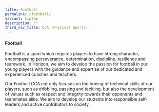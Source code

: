 ```yaml
---
title: Football
permalink: /football/
variant: tiptap
description: ""
third_nav_title: CCA (Physical Sports)
---
```

<h4><strong>Football</strong></h4>
<p>Football is a sport which requires players to have strong character, encompassing
perseverance, determination, discipline, resilience and teamwork. In Horizon,
we aim to develop the passion for football in our young players with the
guidance and expertise of our dedicated and experienced coaches and teachers.</p>
<p>Our Football CCA not only focuses on the honing of technical skills of
our players, such as dribbling, passing and tackling, but also the development
of values such as respect and integrity towards their opponents and teammates
alike. We aim to develop our students into responsible self-leaders and
active contributors to society.</p>